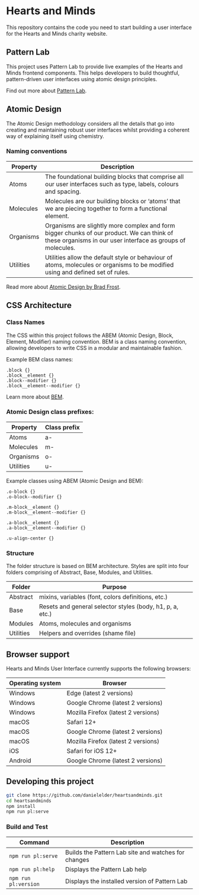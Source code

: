 # Hearts and Minds

This repository contains the code you need to start building a user interface for the Hearts and Minds charity website.

## Pattern Lab

This project uses Pattern Lab to provide live examples of the Hearts and Minds frontend components. This helps developers to build thoughtful, pattern-driven user interfaces using atomic design principles.

Find out more about [Pattern Lab](https://patternlab.io/).

## Atomic Design

The Atomic Design methodology considers all the details that go into creating and maintaining robust user interfaces whilst providing a coherent way of explaining itself using chemistry.

### Naming conventions

| Property  | Description |
|-----------|-------------|
| Atoms     | The foundational building blocks that comprise all our user interfaces such as type, labels, colours and spacing. |
| Molecules | Molecules are our building blocks or ‘atoms’ that we are piecing together to form a functional element. | 
| Organisms | Organisms are slightly more complex and form bigger chunks of our product. We can think of these organisms in our user interface as groups of molecules. |
| Utilities | Utilities allow the default style or behaviour of atoms, molecules or organisms to be modified using and defined set of rules. |

Read more about [Atomic Design by Brad Frost](http://atomicdesign.bradfrost.com/).

## CSS Architecture

### Class Names

The CSS within this project follows the ABEM (Atomic Design, Block, Element, Modifier) naming convention. BEM is a class naming convention, allowing developers to write CSS in a modular and maintainable fashion.

Example BEM class names:

```
.block {}
.block__element {}
.block--modifier {}
.block__element--modifier {}
```

Learn more about [BEM](http://getbem.com/).


### Atomic Design class prefixes:

| Property  | Class prefix |
|-----------|--------------|
| Atoms     | a-           |
| Molecules | m-           | 
| Organisms | o-           |
| Utilities | u-           |

Example classes using ABEM (Atomic Design and BEM):

```
.o-block {}
.o-block--modifier {}

.m-block__element {}
.m-block__element--modifier {}

.a-block__element {}
.a-block__element--modifier {}

.u-align-center {}
```

### Structure

The folder structure is based on BEM architecture. Styles are split into four folders comprising of Abstract, Base, Modules, and Utilities.

| Folder    | Purpose                                                   |
|-----------|-----------------------------------------------------------|
| Abstract  | mixins, variables (font, colors definitions, etc.)        |
| Base      | Resets and general selector styles (body, h1, p, a, etc.) |
| Modules   | Atoms, molecules and organisms                            |
| Utilities | Helpers and overrides (shame file)                        |

## Browser support

Hearts and Minds User Interface currently supports the following browsers:

| Operating system | Browser                                |
|----------------- |----------------------------------------|
| Windows          | Edge (latest 2 versions)               |
| Windows          | Google Chrome (latest 2 versions)      |
| Windows          | Mozilla Firefox (latest 2 versions)    |
| macOS            | Safari 12+                             |
| macOS            | Google Chrome (latest 2 versions)      |
| macOS            | Mozilla Firefox (latest 2 versions)    |
| iOS              | Safari for iOS 12+                     |
| Android          | Google Chrome (latest 2 versions)      |

## Developing this project

```bash
git clone https://github.com/danielelder/heartsandminds.git
cd heartsandminds
npm install
npm run pl:serve
```

### Build and Test

| Command              | Description |
|----------------------| ----------- |
| `npm run pl:serve`   | Builds the Pattern Lab site and watches for changes |
| `npm run pl:help`    | Displays the Pattern Lab help |
| `npm run pl:version` | Displays the installed version of Pattern Lab |
